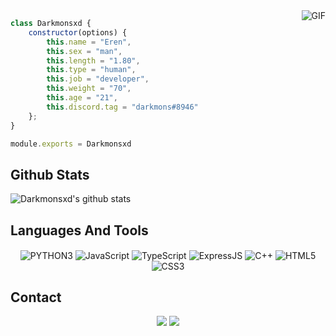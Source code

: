 
<img align="right" alt="GIF" src="https://78.media.tumblr.com/9c6967cd5f9e1ce4492cfec3f63ca4ca/tumblr_ouulyiv3Go1qaq4ego6_1280.gif"/>

```js
class Darkmonsxd {
    constructor(options) {
        this.name = "Eren",
        this.sex = "man",
        this.length = "1.80",
        this.type = "human",
        this.job = "developer",
        this.weight = "70",
        this.age = "21",
        this.discord.tag = "darkmons#8946"
    };
}

module.exports = Darkmonsxd
```
## Github Stats
![Darkmonsxd's github stats](https://github-readme-stats.vercel.app/api?username=darkmonsxd&show_icons=true&theme=radical) 


##  Languages And Tools

<div align="center">
    <img alt="PYTHON3" align="center" src="https://img.shields.io/badge/-Pyhton-orange?style=flat-square&logo=python&logoColor=white"/>
    <img alt="JavaScript" align="center" src="https://img.shields.io/badge/-JavaScript-edb200?style=flat-square&logo=javascript&logoColor=white"/>
    <img alt="TypeScript" align="center" src="https://img.shields.io/badge/-TypeScript-007acc?style=flat-square&logo=typescript&logoColor=white"/>
    <img alt="ExpressJS" align="center" src="https://img.shields.io/badge/-ExpressJS-green?style=flat-square&logo=express&logoColor=black"/>
    <img alt="C++" align="center" src="https://img.shields.io/badge/-C++-264de4?style=flat-square&logo=cplusplus&logoColor=white"/>
    <img alt="HTML5" align="center" src="https://img.shields.io/badge/-HTML5-E34F26?style=flat-square&logo=html5&logoColor=white"/>
    <img alt="CSS3" align="center" src="https://img.shields.io/badge/-CSS3-264de4?style=flat-square&logo=css3&logoColor=white"/>
</div>

##  Contact

<div align="center">
    <a href="https://discord.com/users/435063531579113482" target="_blank"><img src="https://img.shields.io/badge/-Darkmonsxd-1e44ee?style=for-the-badge&logo=discord&logoColor=white"></a>
    <a href="https://github.com/darkmonsxd" target="_blank"><img src="https://img.shields.io/badge/-Darkmonsxd-black?style=for-the-badge&logo=github&logoColor=white"></a>
